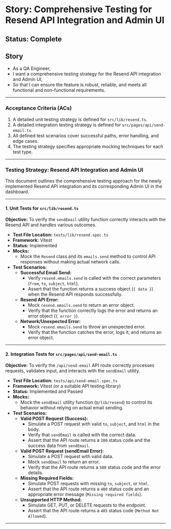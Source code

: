 # Story: Comprehensive Testing for Resend API Integration and Admin UI

## Status: Complete

## Story

- As a QA Engineer,
- I want a comprehensive testing strategy for the Resend API integration and Admin UI,
- So that I can ensure the feature is robust, reliable, and meets all functional and non-functional requirements.

---

### Acceptance Criteria (ACs)

1.  A detailed unit testing strategy is defined for `src/lib/resend.ts`.
2.  A detailed integration testing strategy is defined for `src/pages/api/send-email.ts`.
4.  All defined test scenarios cover successful paths, error handling, and edge cases.
5.  The testing strategy specifies appropriate mocking techniques for each test type.

---

### Testing Strategy: Resend API Integration and Admin UI

This document outlines the comprehensive testing approach for the newly implemented Resend API integration and its corresponding Admin UI in the dashboard.

---

#### 1. Unit Tests for `src/lib/resend.ts`

**Objective:** To verify the `sendEmail` utility function correctly interacts with the Resend API and handles various outcomes.

*   **Test File Location:** `tests/lib/resend.spec.ts`
*   **Framework:** Vitest
*   **Status:** Implemented
*   **Mocks:**
    *   Mock the `Resend` class and its `emails.send` method to control API responses without making actual network calls.
*   **Test Scenarios:**
    *   **Successful Email Send:**
        *   Verify `resend.emails.send` is called with the correct parameters (`from`, `to`, `subject`, `html`).
        *   Assert that the function returns a success object (`{ data }`) when the Resend API responds successfully.
    *   **Resend API Error:**
        *   Mock `resend.emails.send` to return an error object.
        *   Verify that the function correctly logs the error and returns an error object (`{ error }`).
    *   **Network/Unexpected Error:**
        *   Mock `resend.emails.send` to throw an unexpected error.
        *   Verify that the function catches the error, logs it, and returns an error object.

---

#### 2. Integration Tests for `src/pages/api/send-email.ts`

**Objective:** To verify the `/api/send-email` API route correctly processes requests, validates input, and interacts with the `sendEmail` utility.

*   **Test File Location:** `tests/api/send-email.spec.ts`
*   **Framework:** Vitest (or a suitable API testing library)
*   **Status:** Implemented and Passed
*   **Mocks:**
    *   Mock the `sendEmail` utility function (`@/lib/resend`) to control its behavior without relying on actual email sending.
*   **Test Scenarios:**
    *   **Valid POST Request (Success):**
        *   Simulate a POST request with valid `to`, `subject`, and `html` in the body.
        *   Verify that `sendEmail` is called with the correct data.
        *   Assert that the API route returns a `200` status code and the success data from `sendEmail`.
    *   **Valid POST Request (sendEmail Error):**
        *   Simulate a POST request with valid data.
        *   Mock `sendEmail` to return an error.
        *   Verify that the API route returns a `500` status code and the error details.
    *   **Missing Required Fields:**
        *   Simulate POST requests with missing `to`, `subject`, or `html`.
        *   Assert that the API route returns a `400` status code and an appropriate error message (`Missing required fields`).
    *   **Unsupported HTTP Method:**
        *   Simulate GET, PUT, or DELETE requests to the endpoint.
        *   Assert that the API route returns a `405` status code (`Method Not Allowed`).

---


